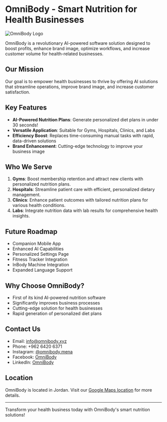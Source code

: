 # OmniBody - Smart Nutrition for Health Businesses

![OmniBody Logo](static/img/blueberry.png)

OmniBody is a revolutionary AI-powered software solution designed to boost profits, enhance brand image, optimize workflows, and increase customer volume for health-related businesses.

## Our Mission

Our goal is to empower health businesses to thrive by offering AI solutions that streamline operations, improve brand image, and increase customer satisfaction.

## Key Features

- **AI-Powered Nutrition Plans**: Generate personalized diet plans in under 30 seconds!
- **Versatile Application**: Suitable for Gyms, Hospitals, Clinics, and Labs
- **Efficiency Boost**: Replaces time-consuming manual tasks with rapid, data-driven solutions
- **Brand Enhancement**: Cutting-edge technology to improve your business image

## Who We Serve

1. **Gyms**: Boost membership retention and attract new clients with personalized nutrition plans.
2. **Hospitals**: Streamline patient care with efficient, personalized dietary management.
3. **Clinics**: Enhance patient outcomes with tailored nutrition plans for various health conditions.
4. **Labs**: Integrate nutrition data with lab results for comprehensive health insights.

## Future Roadmap

- Companion Mobile App
- Enhanced AI Capabilities
- Personalized Settings Page
- Fitness Tracker Integration
- InBody Machine Integration
- Expanded Language Support

## Why Choose OmniBody?

- First of its kind AI-powered nutrition software
- Significantly improves business processes
- Cutting-edge solution for health businesses
- Rapid generation of personalized diet plans

## Contact Us

- Email: [info@omnibody.xyz](mailto:info@omnibody.xyz)
- Phone: +962 6420 6371
- Instagram: [@omnibody.mena](https://www.instagram.com/omnibody.mena)
- Facebook: [OmniBody](https://www.facebook.com/people/Omnibody/61565597801055/)
- LinkedIn: [OmniBody](https://www.linkedin.com/company/omnibody)

## Location

OmniBody is located in Jordan. Visit our [Google Maps location](https://www.google.com/maps/place/OmniBody) for more details.

---

Transform your health business today with OmniBody's smart nutrition solutions!
